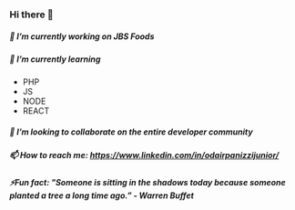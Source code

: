 ### Hi there 👋

##### 🔭 I’m currently working on JBS Foods
##### 🌱 I’m currently learning 
* PHP
* JS
* NODE
* REACT
##### 👯 I’m looking to collaborate on the entire developer community
##### 📫 How to reach me: <https://www.linkedin.com/in/odairpanizzijunior/>
##### ⚡Fun fact: "Someone is sitting in the shadows today because someone planted a tree a long time ago.” - Warren Buffet



<!--
**OdairPanizziJunior/OdairPanizziJunior** is a ✨ _special_ ✨ repository because its `README.md` (this file) appears on your GitHub profile.


Here are some ideas to get you started:

- 🔭 I’m currently working on ...
- 🌱 I’m currently learning ...
- 👯 I’m looking to collaborate on ...
- 🤔 I’m looking for help with ...
- 💬 Ask me about ...
- 📫 How to reach me: ...
- 😄 Pronouns: ...
- ⚡ Fun fact: ...
-->
